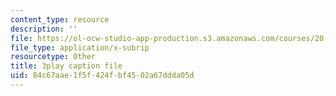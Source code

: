 ```yaml
---
content_type: resource
description: ''
file: https://ol-ocw-studio-app-production.s3.amazonaws.com/courses/20-219-becoming-the-next-bill-nye-writing-and-hosting-the-educational-show-january-iap-2015/84c67aae1f5f424fbf4502a67ddda05d_RMSuV5fwCnE.srt
file_type: application/x-subrip
resourcetype: Other
title: 3play caption file
uid: 84c67aae-1f5f-424f-bf45-02a67ddda05d
---
```

